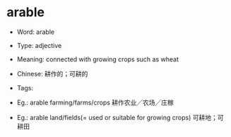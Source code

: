 # arable

- Word: arable

- Type: adjective
- Meaning: connected with growing crops such as wheat
- Chinese: 耕作的；可耕的
- Tags: 
- Eg.: arable farming/farms/crops 耕作农业╱农场╱庄稼
- Eg.: arable land/fields(= used or suitable for growing crops) 可耕地；可耕田

